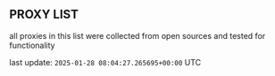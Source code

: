 ## PROXY LIST

all proxies in this list were collected from open sources and tested for functionality

last update: `2025-01-28 08:04:27.265695+00:00` UTC